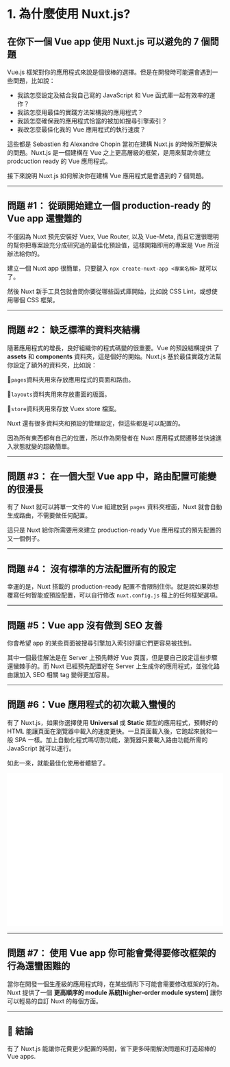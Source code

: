 # 1. 為什麼使用 Nuxt.js?

## 在你下一個 Vue app 使用 Nuxt.js 可以避免的 7 個問題

Vue.js 框架對你的應用程式來說是個很棒的選擇。但是在開發時可能還會遇到一些問題，比如說：

- 我該怎麼設定及結合我自己寫的 JavaScript 和 Vue 函式庫一起有效率的運作？
- 我該怎麼用最佳的實踐方法架構我的應用程式？
- 我該怎麼確保我的應用程式恰當的被加如搜尋引擎索引？
- 我改怎麼最佳化我的 Vue 應用程式的執行速度？

這些都是 Sebastien 和 Alexandre Chopin 當初在建構 Nuxt.js 的時候所要解決的問題。Nuxt.js 是一個建構在 Vue 之上更高層級的框架，是用來幫助你建立 prodcuction ready 的 Vue 應用程式。


接下來說明 Nuxt.js 如何解決你在建構 Vue 應用程式是會遇到的 7 個問題。

---

## 問題 #1： 從頭開始建立一個 production-ready 的 Vue app 還蠻難的

不僅因為 Nuxt 預先安裝好 Vuex, Vue Router, 以及 Vue-Meta, 而且它還很聰明的幫你把專案設充分成研究過的最佳化預設值，這樣開箱即用的專案是 Vue 所沒辦法給你的。

建立一個 Nuxt app 很簡單，只要鍵入 `npx create-nuxt-app <專案名稱>` 就可以了。

然後 Nuxt 新手工具包就會問你要從哪些函式庫開始，比如說 CSS Lint，或想使用哪個 CSS 框架。

---

## 問題 #2： 缺乏標準的資料夾結構

隨著應用程式的增長，良好組織你的程式碼變的很重要。Vue 的預設結構提供 了 **assets** 和 **components** 資料夾，這是個好的開始。Nuxt.js 基於最佳實踐方法幫你設定了額外的資料夾，比如說：

📁`pages`資料夾用來存放應用程式的頁面和路由。

📁`layouts`資料夾用來存放畫面的版面。

📁`store`資料夾用來存放 Vuex store 檔案。

Nuxt 還有很多資料夾和預設的管理設定，但這些都是可以配置的。

因為所有東西都有自己的位置，所以作為開發者在 Nuxt 應用程式間遷移並快速進入狀態就變的超級簡單。

---

## 問題 #3： 在一個大型 Vue app 中，路由配置可能變的很漫長

有了 Nuxt 就可以將單一文件的 Vue 組建放到 `pages` 資料夾裡面，Nuxt 就會自動生成路由，不需要做任何配置。

這只是 Nuxt 給你所需要用來建立 production-ready Vue 應用程式的預先配置的又一個例子。

---

## 問題 #4： 沒有標準的方法配置所有的設定

幸運的是，Nuxt 搭載的 production-ready 配置不會限制住你。就是說如果妳想覆寫任何智能或預設配置，可以自行修改 `nuxt.config.js` 檔上的任何框架選項。

---

## 問題 #5：Vue app 沒有做到 SEO 友善

你會希望 app 的某些頁面被搜尋引擎加入索引好讓它們更容易被找到。

其中一個最佳解法是在 Server 上預先轉好 Vue 頁面，但是要自己設定這些步驟還蠻棘手的。而 Nuxt 已經預先配置好在 Server 上生成你的應用程式，並強化路由讓加入 SEO 相關 tag 變得更加容易。

---

## 問題 #6：Vue 應用程式的初次載入蠻慢的

有了 Nuxt.js，如果你選擇使用 **Universal** 或 **Static** 類型的應用程式，預轉好的 HTML 能讓頁面在瀏覽器中載入的速度更快。一旦頁面載入後，它跑起來就和一般 SPA 一樣。加上自動化程式嗎切割功能，瀏覽器只要載入路由功能所需的 JavaScript 就可以運行。

如此一來，就能最佳化使用者體驗了。

![](assets/Ch01/pb6.gif)

---

## 問題 #7： 使用 Vue app 你可能會覺得要修改框架的行為還蠻困難的

當你在開發一個生產級的應用程式時，在某些情形下可能會需要修改框架的行為。
Nuxt 提供了一個 **更高順序的 module 系統[higher-order module system]** 讓你可以輕易的自訂 Nuxt 的每個方面。

---

## 🏁 結論

有了 Nuxt.js 能讓你花費更少配置的時間，省下更多時間解決問題和打造超棒的 Vue apps.